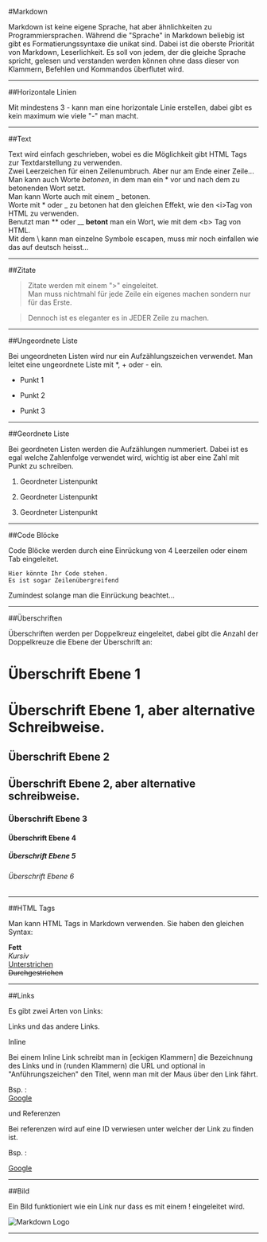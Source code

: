 #Markdown

Markdown ist keine eigene Sprache, hat aber ähnlichkeiten zu Programmiersprachen. Während die "Sprache" in Markdown beliebig ist gibt es Formatierungssyntaxe die unikat sind. Dabei ist die oberste Priorität von Markdown, Leserlichkeit. Es soll von jedem, der die gleiche Sprache spricht, gelesen und verstanden werden können ohne dass dieser von Klammern, Befehlen und Kommandos überflutet wird.  

---

##Horizontale Linien

Mit mindestens 3 - kann man eine horizontale Linie erstellen, dabei gibt es kein maximum wie viele "-" man macht.


--------------------------------------------------------------------------------------------------------------------------------------------------------------------------------------------------------------------------------------------------------------------------------------------------------------------------------------------------------------------------------------------------------------------------------------------------------------------------------------------------------------------------------------------------------------------------------------------------------------

##Text

Text wird einfach geschrieben, wobei es die Möglichkeit gibt HTML Tags zur Textdarstellung zu verwenden.  
Zwei Leerzeichen für einen Zeilenumbruch.  Aber nur am Ende einer Zeile...  
Man kann auch Worte *betonen*, in dem man ein * vor und nach dem zu betonenden Wort setzt.  
Man kann Worte auch mit einem _ betonen.  
Worte mit * oder _ zu betonen hat den gleichen Effekt, wie den <i\>Tag von HTML zu verwenden.  
Benutzt man *\* oder __ **betont** man ein Wort, wie mit dem <b\> Tag von HTML.  
Mit dem \\ kann man einzelne Symbole escapen, muss mir noch einfallen wie das auf deutsch heisst...


----------------

##Zitate

>Zitate werden mit einem ">" eingeleitet.  
Man muss nichtmahl für jede Zeile ein eigenes machen sondern nur für das Erste.

>Dennoch ist es eleganter es in JEDER Zeile zu machen.



--------------------

##Ungeordnete Liste

Bei ungeordneten Listen wird nur ein Aufzählungszeichen verwendet. Man leitet eine ungeordnete Liste mit *, + oder - ein.

* Punkt 1

+ Punkt 2

- Punkt 3

-------------

##Geordnete Liste

Bei geordneten Listen werden die Aufzählungen nummeriert. Dabei ist es egal welche Zahlenfolge verwendet wird, wichtig ist aber eine Zahl mit Punkt zu schreiben.  
  

1. Geordneter Listenpunkt

2. Geordneter Listenpunkt

1. Geordneter Listenpunkt

---------------

##Code Blöcke

Code Blöcke werden durch eine Einrückung von 4 Leerzeilen oder einem Tab eingeleitet.

    Hier könnte Ihr Code stehen.
    Es ist sogar Zeilenübergreifend

Zumindest solange man die Einrückung beachtet...


------------

##Überschriften

Überschriften werden per Doppelkreuz eingeleitet, dabei gibt die Anzahl der Doppelkreuze die Ebene der Überschrift an:

# Überschrift Ebene 1

Überschrift Ebene 1, aber alternative Schreibweise.
=

## Überschrift Ebene 2

Überschrift Ebene 2, aber alternative schreibweise.
-

### Überschrift Ebene 3

#### Überschrift Ebene 4

##### Überschrift Ebene 5

###### Überschrift Ebene 6

-------------------

##HTML Tags

Man kann HTML Tags in Markdown verwenden. Sie haben den gleichen Syntax:

<b>Fett</b>  
<i>Kursiv</i>  
<u>Unterstrichen</u>  
<s>Durchgestrichen</s>  
 
---------

##Links

Es gibt zwei Arten von Links:

Links und das andere Links.

Inline

Bei einem Inline Link schreibt man in [eckigen Klammern] die Bezeichnung des Links und in (runden Klammern) die URL und optional in "Anführungszeichen" den Titel, wenn man mit der Maus über den Link fährt.

Bsp. :  
[Google](https://www.google.de "Google Suchmaschiene")


und Referenzen

Bei referenzen wird auf eine ID verwiesen unter welcher der Link zu finden ist.

Bsp. :

[Google][1]

[1]: https://www.google.de "Google Suchmaschiene"


---------------------

##Bild

Ein Bild funktioniert wie ein Link nur dass es mit einem ! eingeleitet wird.

![Markdown Logo](https://upload.wikimedia.org/wikipedia/commons/4/48/Markdown-mark.svg "Markdown-Logo")

-------------



